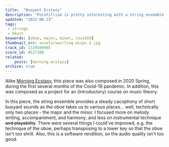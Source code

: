 ```yaml
---
title:  "Buoyant Ecstasy"
description: "Pointillism is pretty interesting with a string ensemble!"
updated: "2022-08-23"
tags:
 - strings
 - hkust
keywords: [oboe, major, minor, covid19]
thumbnail_src: assets/swirling-wisps-2.jpg
track_id: 1329509965
score_id: 8527388
related:
    posts: [morning-ecstasy]
archive: true
---
```


Alike [Morning Ecstasy](/posts/morning-ecstasy), this piece was also composed in 2020 Spring, during the first several months of the Covid-19 pandemic. In addition, this was composed as a project for an (introductory) course on music theory.

In this piece, the string ensemble provides a steady cacophony of short buoyant sounds as the oboe takes us to various places... well, technically only two places - the major and the minor. I focused more on melody writing, accompaniment, and harmony; and less on instrumental technique ~~and playability~~. There were several things I could've improved, e.g. the technique of the oboe, perhaps transposing to a lower key so that the oboe isn't too shrill. Also, this is a software rendition, so the audio quality isn't too good.
